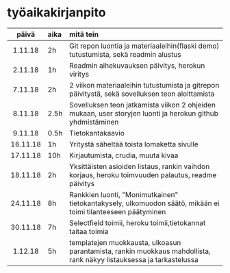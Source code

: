# työaikakirjanpito

| päivä | aika | mitä tein  |
| :----:|:-----| :-----|
| 1.11.18|2h|Git repon luontia ja materiaaleihin(flaski demo) tutustumista, sekä readmin alustus|
|2.11.18|1h| Readmin aihekuvauksen päivitys, herokun viritys|
|7.11.18|2h |2 viikon materiaaleihin tutustumista ja gitrepon päivitystä, sekä sovelluksen teon aloittamista|
|8.11.18|2.5h|Sovelluksen teon jatkamista viikon 2 ohjeiden mukaan, user storyjen luonti ja herokun github yhdmistäminen |
|9.11.18|0.5h|Tietokantakaavio |
|16.11.18|1h|Yritystä säheltää toista lomaketta sivulle |
|17.11.18|10h|Kirjautumista, crudia, muuta kivaa|
|18.11.18|2h|Yksittäisten asioiden listaus, rankin vaihdon korjaus, heroku toimvuuden palautus, readme päivitys |
|24.11.18|8h|Rankkien luonti, "Monimutkainen" tietokantakysely, ulkomuodon säätö, mikään ei toimi tilanteeseen päätyminen|
|30.11.18|7h|Selectfield toimii, heroku toimii,tietokannat taitaa toimia |
|1.12.18|5h|templatejen muokkausta, ulkoasun parantamista, rankin muokkaus mahdollista, rank näkyy listauksessa ja tarkastelussa |
